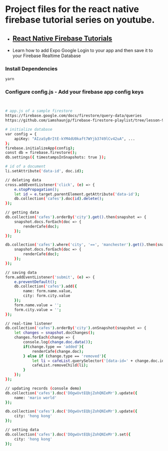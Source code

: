 # Project files for the react native firebase tutorial series on youtube. 

- ## [React Native Firebase Tutorials ](https://www.youtube.com/watch?v=ZcaQJoXY-3Q&list=PLy9JCsy2u97nVN5GxrjC6rv9XfyxoDtB_)

- Learn how to add Expo Google Login to your app and then save it to your Firebase Realtime Database 

### Install Dependencies

```sh 
yarn 
```

### Configure config.js - Add your firebase app config keys
```sh


# app.js of a sample firestore
https://firebase.google.com/docs/firestore/query-data/queries
https://github.com/iamshaunjp/firebase-firestore-playlist/tree/lesson-9

# initialize database
var config = {
    apiKey: "AIzaSyBrItE-kYM4dU0kaft7WYjb3749lCv42uA", ...
};
firebase.initializeApp(config);
const db = firebase.firestore();
db.settings({ timestampsInSnapshots: true }); 

# id of a document
li.setAttribute('data-id', doc.id);

// deleting data
cross.addEventListener('click', (e) => {
    e.stopPropagation();
    let id = e.target.parentElement.getAttribute('data-id');
    db.collection('cafes').doc(id).delete();
});

// getting data
db.collection('cafes').orderBy('city').get().then(snapshot => {
    snapshot.docs.forEach(doc => {
        renderCafe(doc);
    });
});

db.collection('cafes').where('city', '==', 'manchester').get().then(snapshot => {
    snapshot.docs.forEach(doc => {
        renderCafe(doc);
    });
});

// saving data
form.addEventListener('submit', (e) => {
    e.preventDefault();
    db.collection('cafes').add({
        name: form.name.value,
        city: form.city.value
    });
    form.name.value = '';
    form.city.value = '';
});

// real-time listener
db.collection('cafes').orderBy('city').onSnapshot(snapshot => {
    let changes = snapshot.docChanges();
    changes.forEach(change => {
        console.log(change.doc.data());
        if(change.type == 'added'){
            renderCafe(change.doc);
        } else if (change.type == 'removed'){
            let li = cafeList.querySelector('[data-id=' + change.doc.id + ']');
            cafeList.removeChild(li);
        }
    });
});

// updating records (console demo)
db.collection('cafes').doc('DOgwUvtEQbjZohQNIeMr').update({
    name: 'mario world'
});

db.collection('cafes').doc('DOgwUvtEQbjZohQNIeMr').update({
    city: 'hong kong'
});

// setting data
db.collection('cafes').doc('DOgwUvtEQbjZohQNIeMr').set({
    city: 'hong kong'
});
